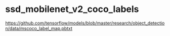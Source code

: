 # ssd_mobilenet_v2_coco_labels

https://github.com/tensorflow/models/blob/master/research/object_detection/data/mscoco_label_map.pbtxt
